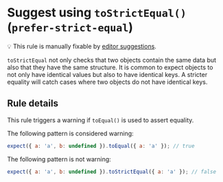 # Suggest using `toStrictEqual()` (`prefer-strict-equal`)

💡 This rule is manually fixable by
[editor suggestions](https://eslint.org/docs/latest/use/core-concepts#rule-suggestions).

<!-- end auto-generated rule header -->

`toStrictEqual` not only checks that two objects contain the same data but also
that they have the same structure. It is common to expect objects to not only
have identical values but also to have identical keys. A stricter equality will
catch cases where two objects do not have identical keys.

## Rule details

This rule triggers a warning if `toEqual()` is used to assert equality.

The following pattern is considered warning:

```js
expect({ a: 'a', b: undefined }).toEqual({ a: 'a' }); // true
```

The following pattern is not warning:

```js
expect({ a: 'a', b: undefined }).toStrictEqual({ a: 'a' }); // false
```
